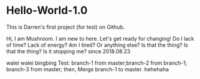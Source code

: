 # Hello-World-1.0
This is Darren's first project (for test) on Github.

Hi, I am Mushroom. I am new to here. Let's get ready for changing!
Do I lack of time? Lack of energy? Am I tired? Or anything else?
Is that the thing? 
Is that the thing? Is it stopping me? 
since 2018.08.23

walei walei bingbing
Test: branch-1 from master;branch-2 from branch-1; branch-3 from master;
      then, Merge branch-1 to master.
hehehaha
